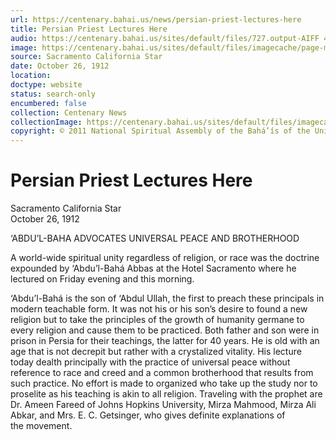 ```yaml
---
url: https://centenary.bahai.us/news/persian-priest-lectures-here
title: Persian Priest Lectures Here
audio: https://centenary.bahai.us/sites/default/files/727.output-AIFF 44.1:16-1.mp3
image: https://centenary.bahai.us/sites/default/files/imagecache/page-main-image/images/press_clippings/10-26-1912%2CSacramento%20Calif%20Star%2CPersian%20Priest%20Lectures%20Here.png
source: Sacramento California Star
date: October 26, 1912
location: 
doctype: website
status: search-only
encumbered: false
collection: Centenary News
collectionImage: https://centenary.bahai.us/sites/default/files/imagecache/theme-image/main_image/abdulbaha-overview-small_0.jpg
copyright: © 2011 National Spiritual Assembly of the Bahá’ís of the United States
---
```



# Persian Priest Lectures Here

Sacramento California Star  
October 26, 1912  
  



‘ABDU’L-BAHA ADVOCATES UNIVERSAL PEACE AND BROTHERHOOD

A world-wide spiritual unity regardless of religion, or race was the doctrine expounded by ‘Abdu’l-Bahá Abbas at the Hotel Sacramento where he lectured on Friday evening and this morning.

‘Abdu’l-Bahá is the son of ‘Abdul Ullah, the first to preach these principals in modern teachable form. It was not his or his son’s desire to found a new religion but to take the principles of the growth of humanity germane to every religion and cause them to be practiced. Both father and son were in prison in Persia for their teachings, the latter for 40 years. He is old with an age that is not decrepit but rather with a crystalized vitality. His lecture today dealth principally with the practice of universal peace without reference to race and creed and a common brotherhood that results from such practice. No effort is made to organized who take up the study nor to proselite as his teaching is akin to all religion. Traveling with the prophet are Dr. Ameen Fareed of Johns Hopkins University, Mirza Mahmood, Mirza Ali Abkar, and Mrs. E. C. Getsinger, who gives definite explanations of the movement.